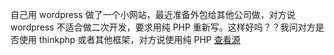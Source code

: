 自己用 wordpress 做了一个小网站，最近准备外包给其他公司做，对方说 wordpress 不适合做二次开发，要求用纯 PHP 重新写。这样好吗？？我问对方是否使用 thinkphp 或者其他框架，对方说使用纯 PHP
[查看源](https://www.v2ex.com/t/118710 )
